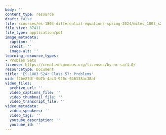```yaml
---
body: ''
content_type: resource
draft: false
file: /courses/es-1803-differential-equations-spring-2024/mites_1803_s24_day57-problems.pdf
file_size: 37411
file_type: application/pdf
image_metadata:
  caption: ''
  credit: ''
  image-alt: ''
learning_resource_types:
- Problem Sets
license: https://creativecommons.org/licenses/by-nc-sa/4.0/
resourcetype: Document
title: 'ES.1803 S24: Class 57: Problems'
uid: f2be87df-0b7b-4ac3-920c-646138ac38af
video_files:
  archive_url: ''
  video_captions_file: ''
  video_thumbnail_file: ''
  video_transcript_file: ''
video_metadata:
  video_speakers: ''
  video_tags: ''
  youtube_description: ''
  youtube_id: ''
---
```

